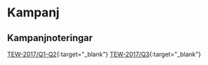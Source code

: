 # Kampanj

## Kampanjnoteringar
[TEW-2017/Q1-Q2](tew-notes-2017-q2.md){:target="_blank"}
[TEW-2017/Q3](tew-notes-2017-q3.md){:target="_blank"} 